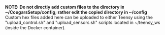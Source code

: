 **NOTE: Do not directly add custom files to the directory in ~/CougarsSetup/config; rather edit the copied directory in ~/config**
Custom hex files added here can be uploaded to either Teensy using the "upload_control.sh" and "upload_sensors.sh" scripts located in ~/teensy_ws (inside the Docker container).
